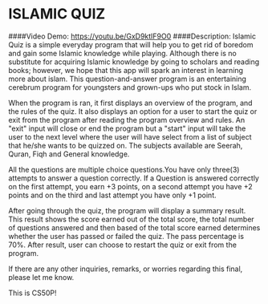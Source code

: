 # ISLAMIC QUIZ
####Video Demo:  <https://youtu.be/GxD9ktIF9O0>
####Description:
Islamic Quiz is a simple everyday program that will help you to get rid of boredom and gain some Islamic knowledge while playing. Although there is no substitute for acquiring Islamic knowledge by going to scholars and reading books; however, we hope that this app will spark an interest in learning more about islam.
This question-and-answer program is an entertaining cerebrum program for youngsters and grown-ups who put stock in Islam.

When the program is ran, it first displays an overview of the program, and the rules of the quiz. It also displays an option for a user to start the quiz or exit from the program after reading the program overview and rules. An "exit" input will close or end the program but a "start" input will take the user to the next level where the user will have select from a list of subject that he/she wants to be quizzed on. The subjects available are Seerah, Quran, Fiqh and General knowledge.

All the questions are multiple choice questions.You have only three(3) attempts to answer a question correctly. If a Question is answered correctly on the first attempt, you earn +3 points, on a second attempt you have +2 points and on the third and last attempt you have only +1 point. 

After going through the quiz, the program will display a summary result. This result shows the score earned out of the total score, the total number of questions answered and then based of the total score earned determines whether the user has passed or failed the quiz. The pass percentage is 70%. After result, user can choose to restart the quiz or exit from the program.

If there are any other inquiries, remarks, or worries regarding this final, please let me know.

This is CS50P!

    
